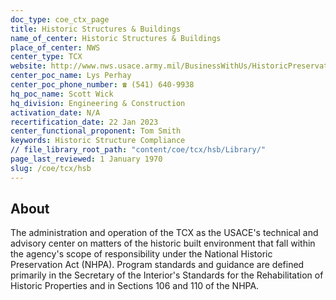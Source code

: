 ```yaml
---
doc_type: coe_ctx_page
title: Historic Structures & Buildings
name_of_center: Historic Structures & Buildings
place_of_center: NWS
center_type: TCX
website: http://www.nws.usace.army.mil/BusinessWithUs/HistoricPreservation.aspx
center_poc_name: Lys Perhay
center_poc_phone_number: ☎ (541) 640-9938
hq_poc_name: Scott Wick
hq_division: Engineering & Construction
activation_date: N/A
recertification_date: 22 Jan 2023
center_functional_proponent: Tom Smith
keywords: Historic Structure Compliance
// file_library_root_path: "content/coe/tcx/hsb/Library/"
page_last_reviewed: 1 January 1970
slug: /coe/tcx/hsb
---
```


## About

The administration and operation of the TCX as the USACE's technical and advisory center on matters of the historic built environment that fall within the agency's scope of responsibility under the National Historic Preservation Act (NHPA). Program standards and guidance are defined primarily in the Secretary of the Interior's Standards for the Rehabilitation of Historic Properties and in Sections 106 and 110 of the NHPA.


